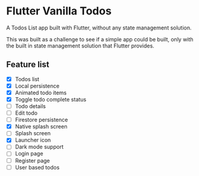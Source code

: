 # Flutter Vanilla Todos

A Todos List app built with Flutter, without any state management solution.

This was built as a challenge to see if a simple app could be built, only with the built in state management solution that Flutter provides.

## Feature list

- [x] Todos list
- [x] Local persistence
- [x] Animated todo items
- [x] Toggle todo complete status
- [ ] Todo details
- [ ] Edit todo
- [ ] Firestore persistence
- [x] Native splash screen
- [ ] Splash screen
- [x] Launcher icon
- [ ] Dark mode support
- [ ] Login page
- [ ] Register page
- [ ] User based todos
